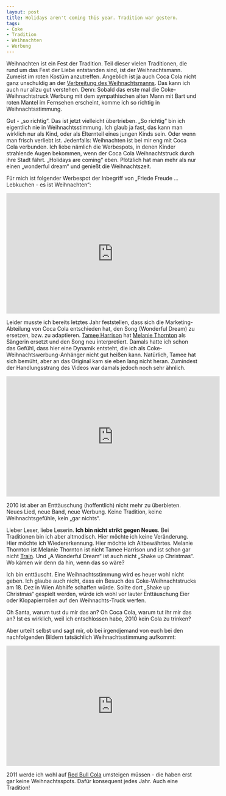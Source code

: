 ```yaml
---
layout: post
title: Holidays aren't coming this year. Tradition war gestern.
tags:
- Coke
- Tradition
- Weihnachten
- Werbung
---
```

Weihnachten ist ein Fest der Tradition. Teil dieser vielen Traditionen, die rund um das Fest der Liebe entstanden sind, ist der Weihnachtsmann. Zumeist im roten Kostüm anzutreffen. Angeblich ist ja auch Coca Cola nicht ganz unschuldig an der <a href="http://de.wikipedia.org/wiki/Weihnachtsmann">Verbreitung des Weihnachtsmanns</a>. Das kann ich auch nur allzu gut verstehen. Denn: Sobald das erste mal die Coke-Weihnachtstruck Werbung mit dem sympathischen alten Mann mit Bart und roten Mantel im Fernsehen erscheint, komme ich so richtig in Weihnachtsstimmung.

Gut - „so richtig“. Das ist jetzt vielleicht übertrieben. „So richtig“ bin ich eigentlich nie in Weihnachtsstimmung. Ich glaub ja fast, das kann man wirklich nur als Kind, oder als Elternteil eines jungen Kinds sein. Oder wenn man frisch verliebt ist. Jedenfalls: Weihnachten ist bei mir eng mit Coca Cola verbunden. Ich liebe nämlich die Werbespots, in denen Kinder strahlende Augen bekommen, wenn der Coca Cola Weihnachtstruck durch ihre Stadt fährt. „Holidays are coming“ eben. Plötzlich hat man mehr als nur einen „wonderful dream“ und genießt die Weihnachtszeit.

Für mich ist folgender Werbespot der Inbegriff von „Friede Freude ... Lebkuchen - es ist Weihnachten“:

<iframe width="560" height="315" src="http://www.youtube.com/embed/ogetBqMgau0" frameborder="0"> </iframe>


Leider musste ich bereits letztes Jahr feststellen, dass sich die Marketing-Abteilung von Coca Cola entschieden hat, den Song (Wonderful Dream) zu ersetzen, bzw. zu adaptieren. <a href="http://www.tamee.com/">Tamee Harrison</a> hat <a href="http://en.wikipedia.org/wiki/Melanie_Thornton">Melanie Thornton</a> als Sängerin ersetzt und den Song neu interpretiert. Damals hatte ich schon das Gefühl, dass hier eine Dynamik entsteht, die ich als Coke-Weihnachtswerbung-Anhänger nicht gut heißen kann. Natürlich, Tamee hat sich bemüht, aber an das Original kam sie eben lang nicht heran. Zumindest der Handlungsstrang des Videos war damals jedoch noch sehr ähnlich.

<iframe width="560" height="315" src="http://www.youtube.com/embed/Qph1zSmatP4" frameborder="0"> </iframe>

2010 ist aber an Enttäuschung (hoffentlich) nicht mehr zu überbieten. Neues Lied, neue Band, neue Werbung. Keine Tradition, keine Weihnachtsgefühle, kein „gar nichts“.

Lieber Leser, liebe Leserin. <strong>Ich bin nicht strikt gegen Neues</strong>. Bei Traditionen bin ich aber altmodisch. Hier möchte ich keine Veränderung. Hier möchte ich Wiedererkennung. Hier möchte ich Altbewährtes. Melanie Thornton ist Melanie Thornton ist nicht Tamee Harrison und ist schon gar nicht <a href="http://www.trainline.com/us/home">Train</a>. Und „A Wonderful Dream“ ist auch nicht „Shake up Christmas“. Wo kämen wir denn da hin, wenn das so wäre?

Ich bin enttäuscht. Eine Weihnachtsstimmung wird es heuer wohl nicht geben. Ich glaube auch nicht, dass ein Besuch des Coke-Weihnachtstrucks am 18. Dez in Wien Abhilfe schaffen würde. Sollte dort „Shake up Christmas“ gespielt werden, würde ich wohl vor lauter Enttäuschung Eier oder Klopapierrollen auf den Weihnachts-Truck werfen.

Oh Santa, warum tust du mir das an? Oh Coca Cola, warum tut ihr mir das an? Ist es wirklich, weil ich entschlossen habe, 2010 kein Cola zu trinken?

Aber urteilt selbst und sagt mir, ob bei irgendjemand von euch bei den nachfolgenden Bildern tatsächlich Weihnachtsstimmung aufkommt:

<iframe width="560" height="315" src="http://www.youtube.com/embed/B65iJl9F4vY" frameborder="0"> </iframe>

2011 werde ich wohl auf <a href="http://www.redbullcola.com/">Red Bull Cola</a> umsteigen müssen - die haben erst gar keine Weihnachtsspots. Dafür konsequent jedes Jahr. Auch eine Tradition!
